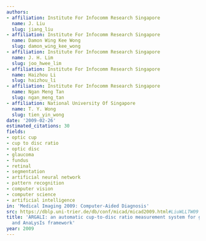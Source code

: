 ```yaml
---
authors:
- affiliation: Institute For Infocomm Research Singapore
  name: J. Liu
  slug: jiang_liu
- affiliation: Institute For Infocomm Research Singapore
  name: Damon Wing Kee Wong
  slug: damon_wing_kee_wong
- affiliation: Institute For Infocomm Research Singapore
  name: J. H. Lim
  slug: joo_hwee_lim
- affiliation: Institute For Infocomm Research Singapore
  name: Haizhou Li
  slug: haizhou_li
- affiliation: Institute For Infocomm Research Singapore
  name: Ngan Meng Tan
  slug: ngan_meng_tan
- affiliation: National University Of Singapore
  name: T. Y. Wong
  slug: tien_yin_wong
date: '2009-02-26'
estimated_citations: 30
fields:
- optic cup
- cup to disc ratio
- optic disc
- glaucoma
- fundus
- retinal
- segmentation
- artificial neural network
- pattern recognition
- computer vision
- computer science
- artificial intelligence
in: 'Medical Imaging 2009: Computer-Aided Diagnosis'
src: https://dblp.uni-trier.de/db/conf/micad/micad2009.html#LiuWLLTW09
title: 'ARGALI: an automatic cup-to-disc ratio measurement system for glaucoma detection
  and AnaLysIs framework'
year: 2009
---
```


